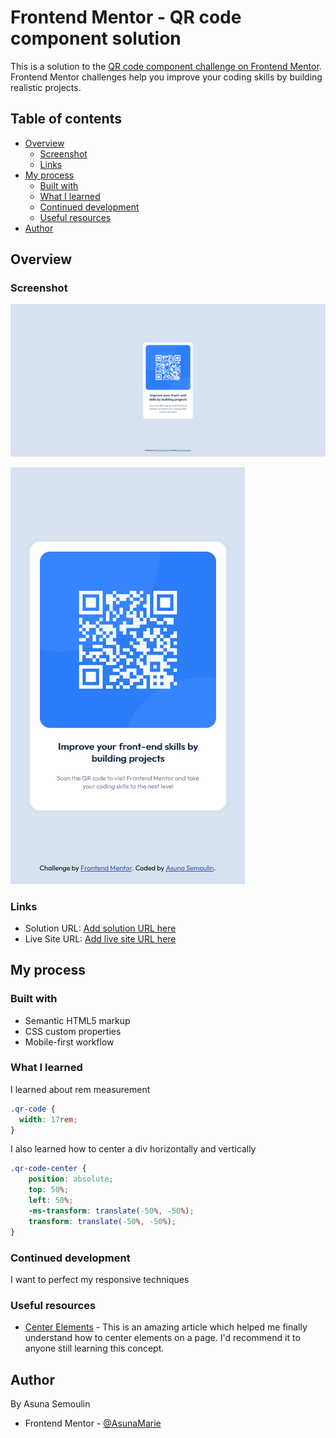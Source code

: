 # Frontend Mentor - QR code component solution

This is a solution to the [QR code component challenge on Frontend Mentor](https://www.frontendmentor.io/challenges/qr-code-component-iux_sIO_H). Frontend Mentor challenges help you improve your coding skills by building realistic projects. 

## Table of contents

- [Overview](#overview)
  - [Screenshot](#screenshot)
  - [Links](#links)
- [My process](#my-process)
  - [Built with](#built-with)
  - [What I learned](#what-i-learned)
  - [Continued development](#continued-development)
  - [Useful resources](#useful-resources)
- [Author](#author)

## Overview

### Screenshot

![Desktop](./assets/img/desktop.png)

![Mobile](./assets/img/mobile.png)

### Links

- Solution URL: [Add solution URL here](https://your-solution-url.com)
- Live Site URL: [Add live site URL here](https://your-live-site-url.com)

## My process

### Built with

- Semantic HTML5 markup
- CSS custom properties
- Mobile-first workflow

### What I learned

I learned about rem measurement
```css
.qr-code {
  width: 17rem;
}
```

I also learned how to center a div horizontally and vertically
```css
.qr-code-center {
    position: absolute;
    top: 50%;
    left: 50%;
    -ms-transform: translate(-50%, -50%);
    transform: translate(-50%, -50%);
}
```

### Continued development

I want to perfect my responsive techniques

### Useful resources

- [Center Elements](https://www.freecodecamp.org/news/css-vertical-align-how-to-center-a-div-text-or-an-image-example-code/) - This is an amazing article which helped me finally understand how to center elements on a page. I'd recommend it to anyone still learning this concept.

## Author

By Asuna Semoulin
- Frontend Mentor - [@AsunaMarie](https://www.frontendmentor.io/profile/AsunaMarie)
